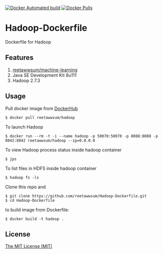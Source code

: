 [![Docker Automated build](https://img.shields.io/docker/automated/reetawwsum/hadoop.svg)](https://hub.docker.com/r/reetawwsum/hadoop)
[![Docker Pulls](https://img.shields.io/docker/pulls/reetawwsum/hadoop.svg)](https://hub.docker.com/r/reetawwsum/hadoop)

# Hadoop-Dockerfile
Dockerfile for Hadoop

## Features

1. [reetawwsum/machine-learning](https://hub.docker.com/r/reetawwsum/machine-learning)
2. Java SE Development Kit 8u111
3. Hadoop 2.7.3

## Usage

Pull docker image from [DockerHub](https://hub.docker.com/r/reetawwsum/hadoop)

	$ docker pull reetawwsum/hadoop

To launch Hadoop

	$ docker run --rm -t -i --name hadoop -p 50070:50070 -p 8088:8088 -p 8042:8042 reetawwsum/hadoop --ip=0.0.0.0

To view Hadoop process status inside hadoop container

	$ jps

To list files in HDFS inside hadoop container

	$ hadoop fs -ls

Clone this repo and

	$ git clone https://github.com/reetawwsum/Hadoop-Dockerfile.git
	$ cd Hadoop-Dockerfile

to build image from Dockerfile:

	$ docker build -t hadoop .

## License
[The MIT License (MIT)](LICENSE)
